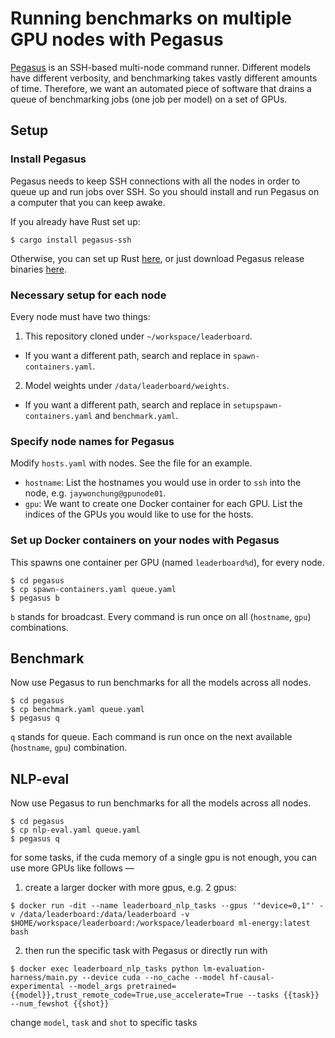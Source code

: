 # Running benchmarks on multiple GPU nodes with Pegasus

[Pegasus](https://github.com/jaywonchung/pegasus) is an SSH-based multi-node command runner.
Different models have different verbosity, and benchmarking takes vastly different amounts of time.
Therefore, we want an automated piece of software that drains a queue of benchmarking jobs (one job per model) on a set of GPUs.

## Setup

### Install Pegasus

Pegasus needs to keep SSH connections with all the nodes in order to queue up and run jobs over SSH.
So you should install and run Pegasus on a computer that you can keep awake.

If you already have Rust set up:

```console
$ cargo install pegasus-ssh
```

Otherwise, you can set up Rust [here](https://www.rust-lang.org/tools/install), or just download Pegasus release binaries [here](https://github.com/jaywonchung/pegasus/releases/latest).

### Necessary setup for each node

Every node must have two things:

1. This repository cloned under `~/workspace/leaderboard`.
  - If you want a different path, search and replace in `spawn-containers.yaml`.
2. Model weights under `/data/leaderboard/weights`.
  - If you want a different path, search and replace in `setupspawn-containers.yaml` and `benchmark.yaml`.

### Specify node names for Pegasus

Modify `hosts.yaml` with nodes. See the file for an example.

- `hostname`: List the hostnames you would use in order to `ssh` into the node, e.g. `jaywonchung@gpunode01`.
- `gpu`: We want to create one Docker container for each GPU. List the indices of the GPUs you would like to use for the hosts.

### Set up Docker containers on your nodes with Pegasus

This spawns one container per GPU (named `leaderboard%d`), for every node.

```console
$ cd pegasus
$ cp spawn-containers.yaml queue.yaml
$ pegasus b
```

`b` stands for broadcast. Every command is run once on all (`hostname`, `gpu`) combinations.

## Benchmark

Now use Pegasus to run benchmarks for all the models across all nodes.

```console
$ cd pegasus
$ cp benchmark.yaml queue.yaml
$ pegasus q
```

`q` stands for queue. Each command is run once on the next available (`hostname`, `gpu`) combination.

## NLP-eval

Now use Pegasus to run benchmarks for all the models across all nodes.

```console
$ cd pegasus
$ cp nlp-eval.yaml queue.yaml
$ pegasus q
```

for some tasks, if the cuda memory of a single gpu is not enough, you can use more GPUs like follows —

1. create a larger docker with more gpus, e.g. 2 gpus:

```console
$ docker run -dit --name leaderboard_nlp_tasks --gpus '"device=0,1"' -v /data/leaderboard:/data/leaderboard -v $HOME/workspace/leaderboard:/workspace/leaderboard ml-energy:latest bash
```

2. then run the specific task with Pegasus or directly run with

```console
$ docker exec leaderboard_nlp_tasks python lm-evaluation-harness/main.py --device cuda --no_cache --model hf-causal-experimental --model_args pretrained={{model}},trust_remote_code=True,use_accelerate=True --tasks {{task}} --num_fewshot {{shot}}
```

change `model`, `task` and `shot` to specific tasks
